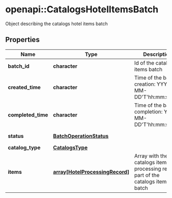 # openapi::CatalogsHotelItemsBatch

Object describing the catalogs hotel items batch

## Properties
Name | Type | Description | Notes
------------ | ------------- | ------------- | -------------
**batch_id** | **character** | Id of the catalogs items batch | [optional] 
**created_time** | **character** | Time of the batch creation: YYYY-MM-DD&#39;T&#39;hh:mm:ssTZD | [optional] [readonly] 
**completed_time** | **character** | Time of the batch completion: YYYY-MM-DD&#39;T&#39;hh:mm:ssTZD | [optional] [readonly] 
**status** | [**BatchOperationStatus**](BatchOperationStatus.md) |  | [optional] [Enum: ] 
**catalog_type** | [**CatalogsType**](CatalogsType.md) |  | [Enum: ] 
**items** | [**array[HotelProcessingRecord]**](HotelProcessingRecord.md) | Array with the catalogs items processing records part of the catalogs items batch | [optional] 


